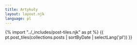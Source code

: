```yaml
---
title: Artykuły
layout: layout.njk
language: pl
---
```


{% import "../_includes/post-tiles.njk" as pt %}
{{ pt.post_tiles(collections.posts | sortByDate | selectLang('pl')) }}
